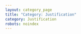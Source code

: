 ```yaml
---
layout: category_page
title: "Category: Justification"
category: Justification
robots: noindex
---
```

